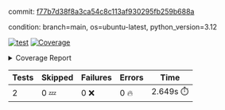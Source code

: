 commit: [f77b7d38f8a3ca54c8c113af930295fb259b688a](https://github.com/rcmdnk/boto3-session/tree/f77b7d38f8a3ca54c8c113af930295fb259b688a)

condition: branch=main, os=ubuntu-latest, python_version=3.12

[![test](https://github.com/rcmdnk/boto3-session/actions/workflows/test.yml/badge.svg)](https://github.com/rcmdnk/boto3-session/actions/runs/11114123689)
<a href="https://github.com/rcmdnk/boto3-session/blob/f77b7d38f8a3ca54c8c113af930295fb259b688a/README.md"><img alt="Coverage" src="https://img.shields.io/badge/Coverage-47%25-orange.svg" /></a><details><summary>Coverage Report </summary><table><tr><th>File</th><th>Stmts</th><th>Miss</th><th>Cover</th><th>Missing</th></tr><tbody><tr><td colspan="5"><b>src/boto3_session</b></td></tr><tr><td>&nbsp; &nbsp;<a href="https://github.com/rcmdnk/boto3-session/blob/f77b7d38f8a3ca54c8c113af930295fb259b688a/src/boto3_session/session.py">session.py</a></td><td>59</td><td>34</td><td>42%</td><td><a href="https://github.com/rcmdnk/boto3-session/blob/f77b7d38f8a3ca54c8c113af930295fb259b688a/src/boto3_session/session.py#L11-L14">11&ndash;14</a>, <a href="https://github.com/rcmdnk/boto3-session/blob/f77b7d38f8a3ca54c8c113af930295fb259b688a/src/boto3_session/session.py#L56">56</a>, <a href="https://github.com/rcmdnk/boto3-session/blob/f77b7d38f8a3ca54c8c113af930295fb259b688a/src/boto3_session/session.py#L64-L66">64&ndash;66</a>, <a href="https://github.com/rcmdnk/boto3-session/blob/f77b7d38f8a3ca54c8c113af930295fb259b688a/src/boto3_session/session.py#L69-L89">69&ndash;89</a>, <a href="https://github.com/rcmdnk/boto3-session/blob/f77b7d38f8a3ca54c8c113af930295fb259b688a/src/boto3_session/session.py#L92-L110">92&ndash;110</a>, <a href="https://github.com/rcmdnk/boto3-session/blob/f77b7d38f8a3ca54c8c113af930295fb259b688a/src/boto3_session/session.py#L113-L117">113&ndash;117</a>, <a href="https://github.com/rcmdnk/boto3-session/blob/f77b7d38f8a3ca54c8c113af930295fb259b688a/src/boto3_session/session.py#L120-L121">120&ndash;121</a>, <a href="https://github.com/rcmdnk/boto3-session/blob/f77b7d38f8a3ca54c8c113af930295fb259b688a/src/boto3_session/session.py#L124-L125">124&ndash;125</a></td></tr><tr><td><b>TOTAL</b></td><td><b>64</b></td><td><b>34</b></td><td><b>47%</b></td><td>&nbsp;</td></tr></tbody></table></details>

| Tests | Skipped | Failures | Errors | Time |
| ----- | ------- | -------- | -------- | ------------------ |
| 2 | 0 :zzz: | 0 :x: | 0 :fire: | 2.649s :stopwatch: |

